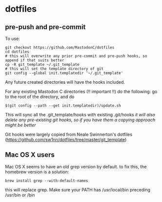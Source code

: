 # dotfiles## pre-push and pre-commitTo use:```git checkout https://github.com/MastodonC/dotfilescd dotfiles# this will overwrite any prior pre-commit and pre-push hooks, so append if that suits bettercp -R git_template ~/.git_template# this will set the template directory of gitgit config --global init.templatedir '~/.git_template'```Any future created directories will have the hooks included.For any existing Mastodon C directories (!! important !!) do the following: go to the root of the directory, and do```$(git config --path --get init.templatedir)/update.sh```This will sync all the .git_template/hooks with existing .git/hooks *it will also delete any pre-existing git hooks, so if you have them a copying approach might be better*Git hooks were largely copied from Neale Swinnerton's dotfiles (https://github.com/sw1nn/dotfiles/tree/master/git_template)## Mac OS X usersMac OS X seems to have an old grep version by default. to fix this, the homebrew version is a solution:```brew install grep --with-default-names```this will replace grep.  Make sure your PATH has /usr/local/bin preceding /usr/bin or /bin